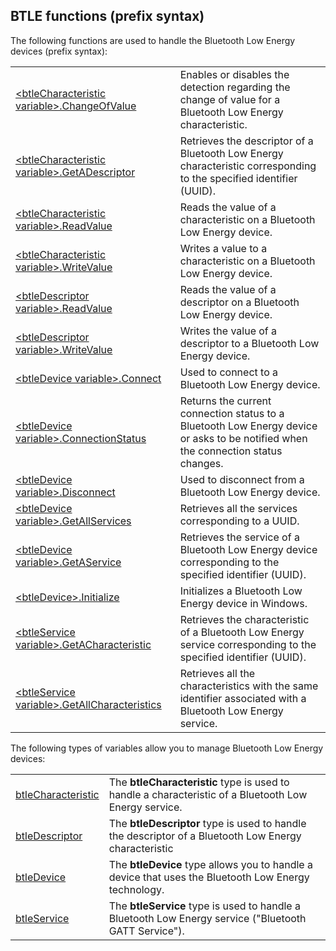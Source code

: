 


## BTLE functions (prefix syntax)
			



<a name="NOTE1"></a>
<a name="NOTE1_1"></a>




The following functions are used to handle the Bluetooth Low Energy devices (prefix syntax): 



|   |   |
| --- | --- |
| [&lt;btleCharacteristic variable&gt;.ChangeOfValue](../WDLang3/1000022171.md) | Enables or disables the detection regarding the change of value for a Bluetooth Low Energy characteristic. |
| [&lt;btleCharacteristic variable&gt;.GetADescriptor](../WDLang3/1000022218.md) | Retrieves the descriptor of a Bluetooth Low Energy characteristic corresponding to the specified identifier (UUID). |
| [&lt;btleCharacteristic variable&gt;.ReadValue](../WDLang3/1000022173.md) | Reads the value of a characteristic on a Bluetooth Low Energy device. |
| [&lt;btleCharacteristic variable&gt;.WriteValue](../WDLang3/1000022172.md) | Writes a value to a characteristic on a Bluetooth Low Energy device. |
| [&lt;btleDescriptor variable&gt;.ReadValue](../WDLang3/1000022200.md) | Reads the value of a descriptor on a Bluetooth Low Energy device. |
| [&lt;btleDescriptor variable&gt;.WriteValue](../WDLang3/1000022199.md) | Writes the value of a descriptor to a Bluetooth Low Energy device. |
| [&lt;btleDevice variable&gt;.Connect](../WDLang3/1000022195.md) | Used to connect to a Bluetooth Low Energy device. |
| [&lt;btleDevice variable&gt;.ConnectionStatus](../WDLang3/1000022202.md) | Returns the current connection status to a Bluetooth Low Energy device or asks to be notified when the connection status changes. |
| [&lt;btleDevice variable&gt;.Disconnect](../WDLang3/1000022196.md) | Used to disconnect from a Bluetooth Low Energy device. |
| [&lt;btleDevice variable&gt;.GetAllServices](../WDLang3/1000022216.md) | Retrieves all the services corresponding to a UUID. |
| [&lt;btleDevice variable&gt;.GetAService](../WDLang3/1000022222.md) | Retrieves the service of a Bluetooth Low Energy device corresponding to the specified identifier (UUID). |
| [&lt;btleDevice&gt;.Initialize](../WDLang3/1410087649.md) | Initializes a Bluetooth Low Energy device in Windows. |
| [&lt;btleService variable&gt;.GetACharacteristic](../WDLang3/1000022221.md) | Retrieves the characteristic of a Bluetooth Low Energy service corresponding to the specified identifier (UUID). |
| [&lt;btleService variable&gt;.GetAllCharacteristics](../WDLang3/1000022217.md) | Retrieves all the characteristics with the same identifier associated with a Bluetooth Low Energy service. |



The following types of variables allow you to manage Bluetooth Low Energy devices:   



|   |   |
| --- | --- |
| [btleCharacteristic](../WDLang3/1000022060.md) | The **btleCharacteristic** type is used to handle a characteristic of a Bluetooth Low Energy service. |
| [btleDescriptor](../WDLang3/1000022064.md) | The **btleDescriptor** type is used to handle the descriptor of a Bluetooth Low Energy characteristic |
| [btleDevice](../WDLang3/1000022054.md) | The **btleDevice** type allows you to handle a device that uses the Bluetooth Low Energy technology. |
| [btleService](../WDLang3/1000022057.md) | The **btleService** type is used to handle a Bluetooth Low Energy service ("Bluetooth GATT Service"). |






